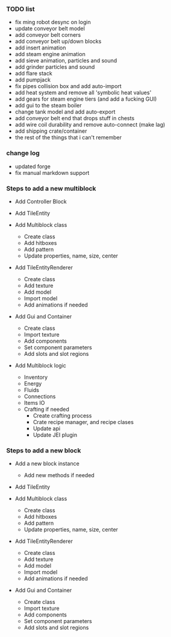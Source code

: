 ### TODO list

- fix ming robot desync on login
- update conveyor belt model
- add conveyor belt corners
- add conveyor belt up/down blocks
- add insert animation
- add steam engine animation
- add sieve animation, particles and sound
- add grinder particles and sound
- add flare stack
- add pumpjack
- fix pipes collision box and add auto-import
- add heat system and remove all 'symbolic heat values'
- add gears for steam engine tiers (and add a fucking GUI)
- add gui to the steam boiler
- change tank model and add auto-export
- add conveyor belt end that drops stuff in chests
- add wire coil durability and remove auto-connect (make lag)
- add shipping crate/container
- the rest of the things that i can't remember

### change log
- updated forge
- fix manual markdown support

### Steps to add a new multiblock
- Add Controller Block
- Add TileEntity
- Add Multiblock class 
    - Create class
    - Add hitboxes
    - Add pattern
    - Update properties, name, size, center
    
- Add TileEntityRenderer
    - Create class
    - Add texture
    - Add model
    - Import model
    - Add animations if needed
    
- Add Gui and Container
    - Create class
    - Import texture
    - Add components
    - Set component parameters
    - Add slots and slot regions
    
- Add Multiblock logic
    - Inventory
    - Energy
    - Fluids
    - Connections
    - Items IO
    - Crafting if needed
        - Create crafting process
        - Crate recipe manager, and recipe clases
        - Update api
        - Update JEI plugin
        
### Steps to add a new block

- Add a new block instance
    - Add new methods if needed
       
- Add TileEntity
- Add Multiblock class 
    - Create class
    - Add hitboxes
    - Add pattern
    - Update properties, name, size, center
    
- Add TileEntityRenderer
    - Create class
    - Add texture
    - Add model
    - Import model
    - Add animations if needed
    
- Add Gui and Container
    - Create class
    - Import texture
    - Add components
    - Set component parameters
    - Add slots and slot regions
